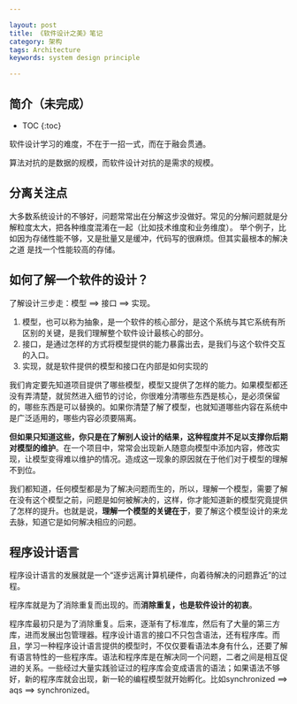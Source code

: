 ```yaml
---

layout: post
title: 《软件设计之美》笔记
category: 架构
tags: Architecture
keywords: system design principle 

---
```


## 简介（未完成）

* TOC
{:toc}

软件设计学习的难度，不在于一招一式，而在于融会贯通。

算法对抗的是数据的规模，而软件设计对抗的是需求的规模。

## 分离关注点

大多数系统设计的不够好，问题常常出在分解这步没做好。常见的分解问题就是分解粒度太大，把各种维度混淆在一起（比如技术维度和业务维度）。 举个例子，比如因为存储性能不够，又是批量又是缓冲，代码写的很麻烦。但其实最根本的解决之道 是找一个性能较高的存储。

## 如何了解一个软件的设计？

了解设计三步走：模型 ==> 接口 ==> 实现。

1. 模型，也可以称为抽象，是一个软件的核心部分，是这个系统与其它系统有所区别的关键，是我们理解整个软件设计最核心的部分。
2. 接口，是通过怎样的方式将模型提供的能力暴露出去，是我们与这个软件交互的入口。
3. 实现，就是软件提供的模型和接口在内部是如何实现的

我们肯定要先知道项目提供了哪些模型，模型又提供了怎样的能力。如果模型都还没有弄清楚，就贸然进入细节的讨论，你很难分清哪些东西是核心，是必须保留的，哪些东西是可以替换的。如果你清楚了解了模型，也就知道哪些内容在系统中是广泛适用的，哪些内容必须要隔离。

**但如果只知道这些，你只是在了解别人设计的结果，这种程度并不足以支撑你后期对模型的维护**。在一个项目中，常常会出现新人随意向模型中添加内容，修改实现，让模型变得难以维护的情况。造成这一现象的原因就在于他们对于模型的理解不到位。

我们都知道，任何模型都是为了解决问题而生的，所以，理解一个模型，需要了解在没有这个模型之前，问题是如何被解决的，这样，你才能知道新的模型究竟提供了怎样的提升。也就是说，**理解一个模型的关键在于**，要了解这个模型设计的来龙去脉，知道它是如何解决相应的问题。

## 程序设计语言

程序设计语言的发展就是一个“逐步远离计算机硬件，向着待解决的问题靠近”的过程。

程序库就是为了消除重复而出现的。而**消除重复，也是软件设计的初衷**。

程序库最初只是为了消除重复。后来，逐渐有了标准库，然后有了大量的第三方库，进而发展出包管理器。程序设计语言的接口不只包含语法，还有程序库。而且，学习一种程序设计语言提供的模型时，不仅仅要看语法本身有什么，还要了解有语言特性的一些程序库。语法和程序库是在解决同一个问题，二者之间是相互促进的关系。一些经过大量实践验证过的程序库会变成语言的语法；如果语法不够好，新的程序库就会出现，新一轮的编程模型就开始孵化。比如synchronized ==> aqs ==> synchronized。